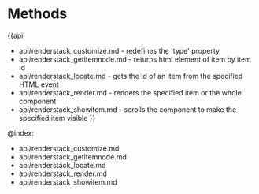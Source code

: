 Methods
=======

{{api
- api/renderstack_customize.md - redefines the 'type' property
- api/renderstack_getitemnode.md - returns html element of item by item id
- api/renderstack_locate.md - gets the id of an item from the specified HTML event
- api/renderstack_render.md - renders the specified item or the whole component
- api/renderstack_showitem.md - scrolls the component to make the specified item visible
}}

@index:
- api/renderstack_customize.md
- api/renderstack_getitemnode.md
- api/renderstack_locate.md
- api/renderstack_render.md
- api/renderstack_showitem.md


